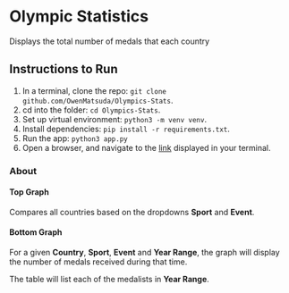 # Olympic Statistics

Displays the total number of medals that each country

## Instructions to Run

1. In a terminal, clone the repo: `git clone github.com/OwenMatsuda/Olympics-Stats`.
2. cd into the folder: `cd Olympics-Stats`.
3. Set up virtual environment: `python3 -m venv venv`.
4. Install dependencies: `pip install -r requirements.txt`.
5. Run the app: `python3 app.py`
6. Open a browser, and navigate to the [link](http://127.0.0.1:8050/) displayed in your terminal.

### About

#### Top Graph

Compares all countries based on the dropdowns **Sport** and **Event**.

#### Bottom Graph

For a given **Country**, **Sport**, **Event** and **Year Range**, the graph will display the number of medals received during that time.

The table will list each of the medalists in **Year Range**.
